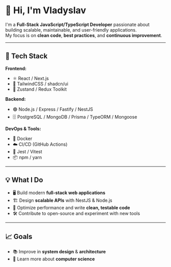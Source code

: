 # 👋 Hi, I'm Vladyslav  

I'm a **Full-Stack JavaScript/TypeScript Developer** passionate about building scalable, maintainable, and user-friendly applications.  
My focus is on **clean code**, **best practices**, and **continuous improvement**.  

---

## 🚀 Tech Stack  

**Frontend:**  
- ⚛️ React / Next.js  
- 🎨 TailwindCSS / shadcn/ui
- 🧩 Zustand / Redux Toolkit  

**Backend:**  
- 🟢 Node.js / Express / Fastify / NestJS   
- 🗄️ PostgreSQL / MongoDB / Prisma / TypeORM / Mongoose

**DevOps & Tools:**  
- 🐳 Docker  
- ☁️ CI/CD (GitHub Actions)  
- 🧪 Jest / Vitest  
- 📦 npm / yarn  

---

## 💡 What I Do  

- 🖥️ Build modern **full-stack web applications**  
- 🏗️ Design **scalable APIs** with NestJS & Node.js  
- 🔧 Optimize performance and write **clean, testable code**   
- 🛠️ Contribute to open-source and experiment with new tools  

---

## 📈 Goals  

- 📚 Improve in **system design** & **architecture**  
- 🧠 Learn more about **computer science**
